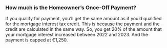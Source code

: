 ###  **How much is the Homeowner’s Once-Off Payment?**

If you qualify for payment, you’ll get the same amount as if you’d qualified
for the mortgage interest tax credit. This is because the payment and the
credit are calculated in the same way. So, you get 20% of the amount that your
mortgage interest increased between 2022 and 2023. And the payment is capped
at €1,250.
